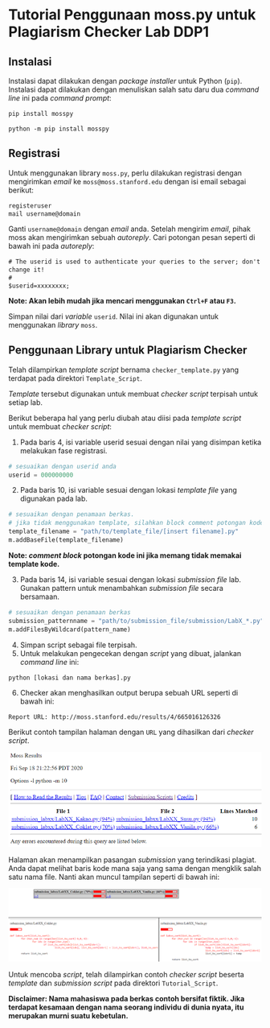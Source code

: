 # Tutorial Penggunaan moss.py untuk Plagiarism Checker Lab DDP1

## Instalasi 
Instalasi dapat dilakukan dengan *package installer* untuk Python (``pip``). Instalasi dapat dilakukan dengan menuliskan salah satu daru dua *command line* ini pada *command prompt*:

```
pip install mosspy
```

```
python -m pip install mosspy
```

## Registrasi
Untuk menggunakan library ``moss.py``, perlu dilakukan registrasi dengan mengirimkan *email* ke ``moss@moss.stanford.edu`` dengan isi email sebagai berikut: 

```
registeruser
mail username@domain
```

Ganti ``username@domain`` dengan *email* anda. Setelah mengirim *email*, pihak moss akan mengirimkan sebuah *autoreply*. Cari potongan pesan seperti di bawah ini pada *autoreply*:

```
# The userid is used to authenticate your queries to the server; don't change it!
#
$userid=xxxxxxxx; 
```
**Note: Akan lebih mudah jika mencari menggunakan ``Ctrl+F`` atau ``F3``.**

Simpan nilai dari *variable* ``userid``. Nilai ini akan digunakan untuk menggunakan *library* ``moss``. 

## Penggunaan Library untuk Plagiarism Checker 
Telah dilampirkan *template script* bernama ``checker_template.py`` yang terdapat pada direktori ``Template_Script``.

*Template* tersebut digunakan untuk membuat *checker script* terpisah untuk setiap lab.

Berikut beberapa hal yang perlu diubah atau diisi pada *template script* untuk membuat *checker script*: 
1. Pada baris 4, isi variable userid sesuai dengan nilai yang disimpan ketika melakukan fase registrasi.
```python
# sesuaikan dengan userid anda
userid = 000000000 
```
2. Pada baris 10, isi variable sesuai dengan lokasi *template file* yang digunakan pada lab.
```python
# sesuaikan dengan penamaan berkas.
# jika tidak menggunakan template, silahkan block comment potongan kode ini
template_filename = "path/to/template_file/[insert filename].py"
m.addBaseFile(template_filename)
```
**Note: *comment block* potongan kode ini jika memang tidak memakai template kode.**

3. Pada baris 14, isi variable  sesuai dengan lokasi *submission file* lab. Gunakan pattern untuk menambahkan *submission file* secara bersamaan.
```python
# sesuaikan dengan penamaan berkas
submission_patternname = "path/to/submission_file/submission/LabX_*.py"
m.addFilesByWildcard(pattern_name)
```
4. Simpan script sebagai file terpisah.
5. Untuk melakukan pengecekan dengan *script* yang dibuat, jalankan *command line* ini:
```
python [lokasi dan nama berkas].py
```
6. Checker akan menghasilkan output berupa sebuah URL seperti di bawah ini:
```
Report URL: http://moss.stanford.edu/results/4/665016126326
```
Berikut contoh tampilan halaman dengan ``URL`` yang dihasilkan dari *checker script*.

![Check Result](docs/check-result.png)

Halaman akan menampilkan pasangan *submission* yang terindikasi plagiat. Anda dapat melihat baris kode mana saja yang sama dengan mengklik salah satu nama file. Nanti akan muncul tampilan seperti di bawah ini:

![Pair Detail](docs/result-detail.png)

Untuk mencoba *script*, telah dilampirkan contoh *checker script* beserta *template* dan *submission script* pada direktori ``Tutorial_Script``.

**Disclaimer: Nama mahasiswa pada berkas contoh bersifat fiktik. Jika terdapat kesamaan dengan nama seorang individu di dunia nyata, itu merupakan murni suatu kebetulan.**